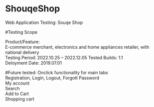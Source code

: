 # ShouqeShop
Web Application Testing: Souqe Shop

#Testing Scope

Product/Feature:	
E-commerce merchant, electronics and home appliances retailer, with national delivery	
Testing Period: 2022.10.25 – 2022.12.05	
Tested Builds: 1.1	
Deloyment Date: 2019.07.01

#Future tested:
Onclick functionality for main tabs			
Registration, Login, Logout, Forgott Password			
My account			
Search			
Add to Cart			
Shopping cart			

